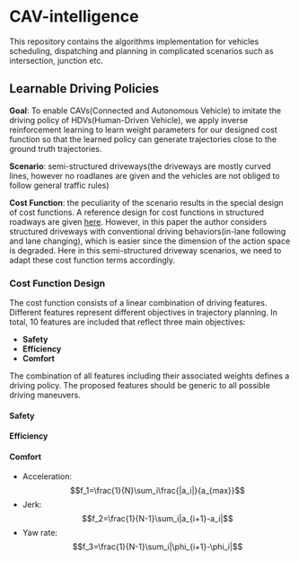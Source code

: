 # CAV-intelligence

This repository contains the algorithms implementation for vehicles scheduling, dispatching and planning in complicated scenarios such as intersection, junction etc.



## Learnable Driving Policies

**Goal**: To enable CAVs(Connected and Autonomous Vehicle) to imitate the driving policy of HDVs(Human-Driven Vehicle), we apply inverse reinforcement learning to learn weight parameters for our designed cost function so that the learned policy can generate trajectories close to the ground truth trajectories.



**Scenario**: semi-structured driveways(the driveways are mostly curved lines, however no roadlanes are given and the vehicles are not obliged to follow general traffic rules)



**Cost Function**: the peculiarity of the scenario results in the special design of cost functions. A reference design for cost functions in structured roadways are given [here](https://journals.sagepub.com/doi/pdf/10.1177/03611981221077263?casa_token=PXPXk8dnYnEAAAAA:MIeZKgh95GF0x8GJ_94hqZBNKUJ9T4NM9_ecZoUjv-vla_jtglaQOVihJz1KKd1cfFfDGrUnwGT4Ug). However, in this paper the author considers structured driveways with conventional driving behaviors(in-lane following and lane changing), which is easier since the dimension of the action space is degraded. Here in this semi-structured driveway scenarios, we need to adapt these cost function terms accordingly.

### Cost Function Design

The cost function consists of a linear combination of driving features. Different features represent different objectives in trajectory planning. In total, 10 features are included that reflect three main objectives: 

+ **Safety**
+ **Efficiency**
+ **Comfort**

The combination of all features including their associated weights defines a driving policy. The proposed features should be generic to all possible driving maneuvers.

#### Safety

#### Efficiency

#### Comfort

+ Acceleration: $$f_1=\frac{1}{N}\sum_i\frac{|a_i|}{a_{max}}$$
+ Jerk: $$f_2=\frac{1}{N-1}\sum_i|a_{i+1}-a_i|$$
+ Yaw rate: $$f_3=\frac{1}{N-1}\sum_i|\phi_{i+1}-\phi_i|$$